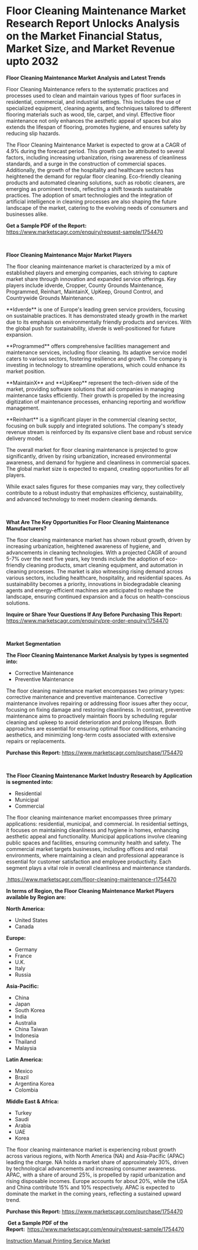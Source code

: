<p><h1>Floor Cleaning Maintenance Market Research Report Unlocks Analysis on the Market Financial Status, Market Size, and Market Revenue upto 2032</h1></p><p><strong>Floor Cleaning Maintenance Market Analysis and Latest Trends</strong></p>
<p><p>Floor Cleaning Maintenance refers to the systematic practices and processes used to clean and maintain various types of floor surfaces in residential, commercial, and industrial settings. This includes the use of specialized equipment, cleaning agents, and techniques tailored to different flooring materials such as wood, tile, carpet, and vinyl. Effective floor maintenance not only enhances the aesthetic appeal of spaces but also extends the lifespan of flooring, promotes hygiene, and ensures safety by reducing slip hazards.</p><p>The Floor Cleaning Maintenance Market is expected to grow at a CAGR of 4.9% during the forecast period. This growth can be attributed to several factors, including increasing urbanization, rising awareness of cleanliness standards, and a surge in the construction of commercial spaces. Additionally, the growth of the hospitality and healthcare sectors has heightened the demand for regular floor cleaning. Eco-friendly cleaning products and automated cleaning solutions, such as robotic cleaners, are emerging as prominent trends, reflecting a shift towards sustainable practices. The adoption of smart technologies and the integration of artificial intelligence in cleaning processes are also shaping the future landscape of the market, catering to the evolving needs of consumers and businesses alike.</p></p>
<p><strong>Get a Sample PDF of the Report:&nbsp;</strong> <a href="https://www.marketscagr.com/enquiry/request-sample/1754470?utm_campaign=2987&utm_medium=2&utm_source=Github&utm_content=ia&utm_term=09032025&utm_id=floor-cleaning-maintenance">https://www.marketscagr.com/enquiry/request-sample/1754470</a></p>
<p>&nbsp;</p>
<p><strong>Floor Cleaning Maintenance Major Market Players</strong></p>
<p><p>The floor cleaning maintenance market is characterized by a mix of established players and emerging companies, each striving to capture market share through innovation and expanded service offerings. Key players include idverde, Cropper, County Grounds Maintenance, Programmed, Reinhart, MaintainX, UpKeep, Ground Control, and Countrywide Grounds Maintenance.</p><p>**Idverde** is one of Europe's leading green service providers, focusing on sustainable practices. It has demonstrated steady growth in the market due to its emphasis on environmentally friendly products and services. With the global push for sustainability, idverde is well-positioned for future expansion.</p><p>**Programmed** offers comprehensive facilities management and maintenance services, including floor cleaning. Its adaptive service model caters to various sectors, fostering resilience and growth. The company is investing in technology to streamline operations, which could enhance its market position.</p><p>**MaintainX** and **UpKeep** represent the tech-driven side of the market, providing software solutions that aid companies in managing maintenance tasks efficiently. Their growth is propelled by the increasing digitization of maintenance processes, enhancing reporting and workflow management. </p><p>**Reinhart** is a significant player in the commercial cleaning sector, focusing on bulk supply and integrated solutions. The company's steady revenue stream is reinforced by its expansive client base and robust service delivery model.</p><p>The overall market for floor cleaning maintenance is projected to grow significantly, driven by rising urbanization, increased environmental awareness, and demand for hygiene and cleanliness in commercial spaces. The global market size is expected to expand, creating opportunities for all players. </p><p>While exact sales figures for these companies may vary, they collectively contribute to a robust industry that emphasizes efficiency, sustainability, and advanced technology to meet modern cleaning demands.</p></p>
<p>&nbsp;</p>
<p><strong>What Are The Key Opportunities For Floor Cleaning Maintenance Manufacturers?</strong></p>
<p><p>The floor cleaning maintenance market has shown robust growth, driven by increasing urbanization, heightened awareness of hygiene, and advancements in cleaning technologies. With a projected CAGR of around 5-7% over the next five years, key trends include the adoption of eco-friendly cleaning products, smart cleaning equipment, and automation in cleaning processes. The market is also witnessing rising demand across various sectors, including healthcare, hospitality, and residential spaces. As sustainability becomes a priority, innovations in biodegradable cleaning agents and energy-efficient machines are anticipated to reshape the landscape, ensuring continued expansion and a focus on health-conscious solutions.</p></p>
<p><strong>Inquire or Share Your Questions If Any Before Purchasing This Report:</strong> <a href="https://www.marketscagr.com/enquiry/pre-order-enquiry/1754470?utm_campaign=2987&utm_medium=2&utm_source=Github&utm_content=ia&utm_term=09032025&utm_id=floor-cleaning-maintenance">https://www.marketscagr.com/enquiry/pre-order-enquiry/1754470</a></p>
<p>&nbsp;</p>
<p><strong>Market Segmentation</strong></p>
<p><strong>The Floor Cleaning Maintenance Market Analysis by types is segmented into:</strong></p>
<p><ul><li>Corrective Maintenance</li><li>Preventive Maintenance</li></ul></p>
<p><p>The floor cleaning maintenance market encompasses two primary types: corrective maintenance and preventive maintenance. Corrective maintenance involves repairing or addressing floor issues after they occur, focusing on fixing damage and restoring cleanliness. In contrast, preventive maintenance aims to proactively maintain floors by scheduling regular cleaning and upkeep to avoid deterioration and prolong lifespan. Both approaches are essential for ensuring optimal floor conditions, enhancing aesthetics, and minimizing long-term costs associated with extensive repairs or replacements.</p></p>
<p><strong>Purchase this Report:&nbsp;</strong><a href="https://www.marketscagr.com/purchase/1754470?utm_campaign=2987&utm_medium=2&utm_source=Github&utm_content=ia&utm_term=09032025&utm_id=floor-cleaning-maintenance">https://www.marketscagr.com/purchase/1754470</a></p>
<p>&nbsp;</p>
<p><strong>The Floor Cleaning Maintenance Market Industry Research by Application is segmented into:</strong></p>
<p><ul><li>Residential</li><li>Municipal</li><li>Commercial</li></ul></p>
<p><p>The floor cleaning maintenance market encompasses three primary applications: residential, municipal, and commercial. In residential settings, it focuses on maintaining cleanliness and hygiene in homes, enhancing aesthetic appeal and functionality. Municipal applications involve cleaning public spaces and facilities, ensuring community health and safety. The commercial market targets businesses, including offices and retail environments, where maintaining a clean and professional appearance is essential for customer satisfaction and employee productivity. Each segment plays a vital role in overall cleanliness and maintenance standards.</p></p>
<p><a href="https://www.marketscagr.com/floor-cleaning-maintenance-r1754470?utm_campaign=2987&utm_medium=2&utm_source=Github&utm_content=ia&utm_term=09032025&utm_id=floor-cleaning-maintenance">&nbsp;https://www.marketscagr.com/floor-cleaning-maintenance-r1754470</a></p>
<p><strong>In terms of Region, the Floor Cleaning Maintenance Market Players available by Region are:</strong></p>
<p>
    <p> <strong> North America: </strong>
        <ul>
            <li>United States</li>
            <li>Canada</li>
        </ul>
        </p> 
    <p> <strong> Europe: </strong>
        <ul>
            <li>Germany</li>
            <li>France</li>
            <li>U.K.</li>
            <li>Italy</li>
            <li>Russia</li>
        </ul>
        </p> 
    <p> <strong> Asia-Pacific: </strong>
        <ul>
            <li>China</li>
            <li>Japan</li>
            <li>South Korea</li>
            <li>India</li>
            <li>Australia</li>
            <li>China Taiwan</li>
            <li>Indonesia</li>
            <li>Thailand</li>
            <li>Malaysia</li>
        </ul>
        </p> 
    <p> <strong> Latin America: </strong>
        <ul>
            <li>Mexico</li>
            <li>Brazil</li>
            <li>Argentina Korea</li>
            <li>Colombia</li>
        </ul>
        </p> 
    <p> <strong> Middle East & Africa: </strong>
        <ul>
            <li>Turkey</li>
            <li>Saudi</li>
            <li>Arabia</li>
            <li>UAE</li>
            <li>Korea</li>
        </ul>
    </p>
    </p>
<p><p>The floor cleaning maintenance market is experiencing robust growth across various regions, with North America (NA) and Asia-Pacific (APAC) leading the charge. NA holds a market share of approximately 30%, driven by technological advancements and increasing consumer awareness. APAC, with a share of around 25%, is propelled by rapid urbanization and rising disposable incomes. Europe accounts for about 20%, while the USA and China contribute 15% and 10% respectively. APAC is expected to dominate the market in the coming years, reflecting a sustained upward trend.</p></p>
<p><strong>Purchase this Report: </strong><a href="https://www.marketscagr.com/purchase/1754470?utm_campaign=2987&utm_medium=2&utm_source=Github&utm_content=ia&utm_term=09032025&utm_id=floor-cleaning-maintenance">https://www.marketscagr.com/purchase/1754470</a></p>
<p>&nbsp;<strong>Get a Sample PDF of the Report:&nbsp;&nbsp;</strong><a href="https://www.marketscagr.com/enquiry/request-sample/1754470?utm_campaign=2987&utm_medium=2&utm_source=Github&utm_content=ia&utm_term=09032025&utm_id=floor-cleaning-maintenance">https://www.marketscagr.com/enquiry/request-sample/1754470</a></p>
<p><strong></strong></p>
<p><p><a href="https://github.com/alasmyayock/Market-Research-Report-List-1/blob/main/instruction-manual-printing-service-market.md?utm_campaign=2987&utm_medium=2&utm_source=Github&utm_content=ia&utm_term=09032025&utm_id=floor-cleaning-maintenance">Instruction Manual Printing Service Market</a></p></p>
